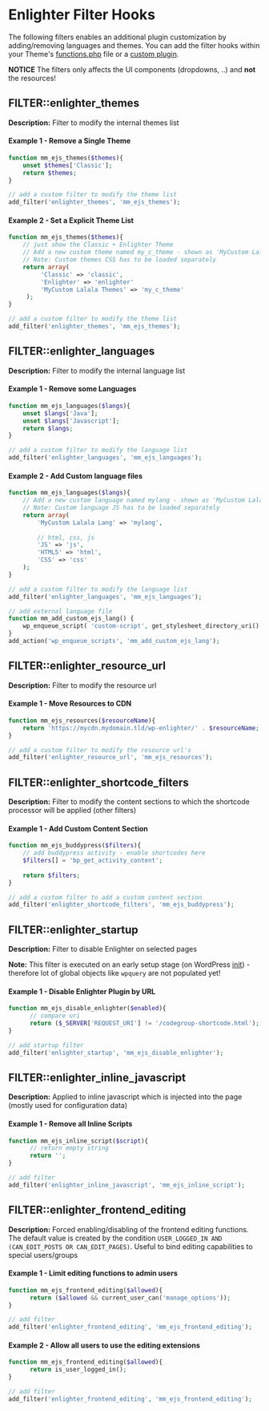 Enlighter Filter Hooks
===============================================

The following filters enables an additional plugin customization by adding/removing languages and themes.
You can add the filter hooks within your Theme's [functions.php](https://codex.wordpress.org/Functions_File_Explained) file or a [custom plugin](https://codex.wordpress.org/Writing_a_Plugin).

**NOTICE** The filters only affects the UI components (dropdowns, ..) and **not** the resources!


FILTER::enlighter_themes
-----------------------------------------------

**Description:** Filter to modify the internal themes list

#### Example 1 - Remove a Single Theme ####

```php
function mm_ejs_themes($themes){
    unset $themes['Classic'];
    return $themes;
}

// add a custom filter to modify the theme list
add_filter('enlighter_themes', 'mm_ejs_themes');
```

#### Example 2 - Set a Explicit Theme List ####

```php
function mm_ejs_themes($themes){
    // just show the Classic + Enlighter Theme 
    // Add a new custom theme named my_c_theme - shown as 'MyCustom Lalala Themes' in select boxes
    // Note: Custom themes CSS has to be loaded separately
    return array(
         'Classic' => 'classic',
         'Enlighter' => 'enlighter'
         'MyCustom Lalala Themes' => 'my_c_theme'
     );
}

// add a custom filter to modify the theme list
add_filter('enlighter_themes', 'mm_ejs_themes');
```

FILTER::enlighter_languages
-----------------------------------------------

**Description:** Filter to modify the internal language list

#### Example 1 - Remove some Languages ####

```php
function mm_ejs_languages($langs){
    unset $langs['Java'];
    unset $langs['Javascript'];
    return $langs;
}

// add a custom filter to modify the language list
add_filter('enlighter_languages', 'mm_ejs_languages');
```

#### Example 2 - Add Custom language files ####

```php
function mm_ejs_languages($langs){
    // Add a new custom language named mylang - shown as 'MyCustom Lalala Lang' in select boxes
    // Note: Custom language JS has to be loaded separately
    return array(
        'MyCustom Lalala Lang' => 'mylang',
        
        // html, css, js
        'JS' => 'js',
        'HTML5' => 'html',
        'CSS' => 'css'
    );
}

// add a custom filter to modify the language list
add_filter('enlighter_languages', 'mm_ejs_languages');

// add external language file
function mm_add_custom_ejs_lang() {
    wp_enqueue_script( 'custom-script', get_stylesheet_directory_uri() . '/js/custom_ejs_language.js');
}
add_action('wp_enqueue_scripts', 'mm_add_custom_ejs_lang');
```


FILTER::enlighter_resource_url
-----------------------------------------------

**Description:** Filter to modify the resource url

#### Example 1 - Move Resources to CDN ####

```php
function mm_ejs_resources($resourceName){
    return 'https://mycdn.mydomain.tld/wp-enlighter/' . $resourceName;
}

// add a custom filter to modify the resource url's
add_filter('enlighter_resource_url', 'mm_ejs_resources');
```


FILTER::enlighter_shortcode_filters
-----------------------------------------------

**Description:** Filter to modify the content sections to which the shortcode processor will be applied (other filters)

#### Example 1 - Add Custom Content Section ####

```php
function mm_ejs_buddypress($filters){
    // add buddypress activity - enable shortcodes here
    $filters[] = 'bp_get_activity_content';
    
    return $filters;
}

// add a custom filter to add a custom content section
add_filter('enlighter_shortcode_filters', 'mm_ejs_buddypress');
```

FILTER::enlighter_startup
-----------------------------------------------

**Description:** Filter to disable Enlighter on selected pages

**Note:** This filter is executed on an early setup stage (on WordPress [init](https://codex.wordpress.org/Plugin_API/Action_Reference/init)) - therefore lot of global objects like `wpquery` are not populated yet!

#### Example 1 - Disable Enlighter Plugin by URL ####

```php
function mm_ejs_disable_enlighter($enabled){
      // compare uri
      return ($_SERVER['REQUEST_URI'] != '/codegroup-shortcode.html');
}

// add startup filter
add_filter('enlighter_startup', 'mm_ejs_disable_enlighter');
```


FILTER::enlighter_inline_javascript
-----------------------------------------------

**Description:** Applied to inline javascript which is injected into the page (mostly used for configuration data)

#### Example 1 - Remove all Inline Scripts ####

```php
function mm_ejs_inline_script($script){
      // return empty string
      return '';
}

// add filter
add_filter('enlighter_inline_javascript', 'mm_ejs_inline_script');
```


FILTER::enlighter_frontend_editing
-----------------------------------------------

**Description:** Forced enabling/disabling of the frontend editing functions. The default value is created by the condition `USER_LOGGED_IN AND (CAN_EDIT_POSTS OR CAN_EDIT_PAGES)`. Useful to bind editing capabilities to special users/groups 

#### Example 1 - Limit editing functions to admin users ####

```php
function mm_ejs_frontend_editing($allowed){
      return ($allowed && current_user_can('manage_options'));
}

// add filter
add_filter('enlighter_frontend_editing', 'mm_ejs_frontend_editing');
```

#### Example 2 - Allow all users to use the editing extensions ####

```php
function mm_ejs_frontend_editing($allowed){
      return is_user_logged_in();
}

// add filter
add_filter('enlighter_frontend_editing', 'mm_ejs_frontend_editing');
```



